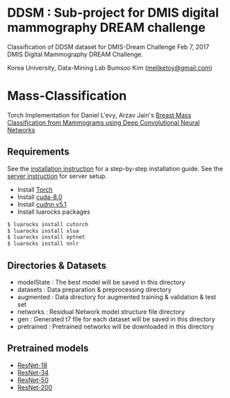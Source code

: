 DDSM : Sub-project for DMIS digital mammography DREAM challenge
=======================================================================================================
Classification of DDSM dataset for DMIS-Dream Challenge
Feb 7, 2017 DMIS Digital Mammography DREAM Challenge.

Korea University, Data-Mining Lab
Bumsoo Kim (meliketoy@gmail.com)

# Mass-Classification

Torch Implementation for Daniel L'evy, Arzav Jain's
[Breast Mass Classification from Mammograms using Deep Convolutional Neural Networks](https://arxiv.org/pdf/1612.00542v1.pdf)

## Requirements
See the [installation instruction](INSTALL.md) for a step-by-step installation guide.
See the [server instruction](SERVER.md) for server setup.

- Install [Torch](http://torch.ch/docs/getting-started.html)
- Install [cuda-8.0](https://developer.nvidia.com/cuda-downloads)
- Install [cudnn v5.1](https://developer.nvidia.com/cudnn)
- Install luarocks packages
```bash
$ luarocks install cutorch
$ luarocks install xlua
$ luarocks install optnet
$ luarocks install nnlr
```

## Directories & Datasets
- modelState    : The best model will be saved in this directory
- datasets      : Data preparation & preprocessing directory
- augmented     : Data directory for augmented training & validation & test set
- networks      : Residual Network model structure file directory
- gen           : Generated t7 file for each dataset will be saved in this directory
- pretrained    : Pretrained networks will be downloaded in this directory

## Pretrained models
* [ResNet-18](https://d2j0dndfm35trm.cloudfront.net/resnet-18.t7)
* [ResNet-34](https://d2j0dndfm35trm.cloudfront.net/resnet-34.t7)
* [ResNet-50](https://d2j0dndfm35trm.cloudfront.net/resnet-50.t7)
* [ResNet-200](https://d2j0dndfm35trm.cloudfront.net/resnet-200.t7)

